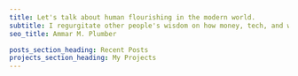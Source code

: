 ```yaml
---
title: Let's talk about human flourishing in the modern world.
subtitle: I regurgitate other people's wisdom on how money, tech, and work can promote a virtuous life.
seo_title: Ammar M. Plumber

posts_section_heading: Recent Posts
projects_section_heading: My Projects
---
```


